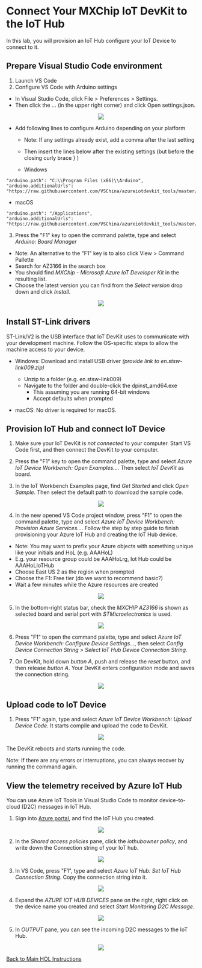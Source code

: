 # Connect Your MXChip IoT DevKit to the IoT Hub
In this lab, you will provision an IoT Hub configure your IoT Device to connect to it. 

## Prepare Visual Studio Code environment

1. Launch VS Code
2. Configure VS Code with Arduino settings

* In Visual Studio Code, click File > Preferences > Settings. 
* Then click the ... (in the upper right corner) and click Open settings.json. 

<p align="center">
  <img src="/HOL/IOTHubPiHackathon/images/MXChipIotDevKit_user-settings-arduino.png" />
</p>

* Add following lines to configure Arduino depending on your platform
  * Note: If any settings already exist, add a comma after the last setting
  * Then insert the lines below after the existing settings (but before the closing curly brace } )
  
  * Windows
```
"arduino.path": "C:\\Program Files (x86)\\Arduino",
"arduino.additionalUrls": "https://raw.githubusercontent.com/VSChina/azureiotdevkit_tools/master/package_azureboard_index.json"
```
* macOS
```
"arduino.path": "/Applications",
"arduino.additionalUrls": "https://raw.githubusercontent.com/VSChina/azureiotdevkit_tools/master/package_azureboard_index.json"
```
<!--
* Ubuntu
  * Replace the {username} placeholder below with your username
```
"arduino.path": "/home/{username}/Downloads/arduino-1.8.8",
"arduino.additionalUrls": "https://raw.githubusercontent.com/VSChina/azureiotdevkit_tools/master/package_azureboard_index.json"
```
-->

3.  Press the "F1" key to open the command palette, type and select *Arduino: Board Manager*
* Note: An alternative to the "F1" key is to also click View > Command Pallette
* Search for AZ3166 in the search box
* You should find *MXChip - Microsoft Azure IoT Developer Kit* in the resulting list.
* Choose the latest version you can find from the *Select version* drop down and click *Install*.


<p align="center">
  <img src="/HOL/IOTHubPiHackathon/images/MXChipIotDevKit_install-az3166-sdk.png" />
</p>

## Install ST-Link drivers

ST-Link/V2 is the USB interface that IoT DevKit uses to communicate with your development machine. Follow the OS-specific steps to allow the machine access to your device.

* Windows: Download and install USB driver *(provide link to en.stsw-link009.zip)*
  * Unzip to a folder (e.g. en.stsw-link009)
  * Navigate to the folder and double-click the dpinst_amd64.exe 
     * This assuming you are running 64-bit windows
     * Accept defaults when prompted

* macOS: No driver is required for macOS.
<!--
* Ubuntu: Run the following in terminal and log out and log in for the group change to take effect:

```
# Copy the default rules. This grants permission to the group 'plugdev'
sudo cp ~/.arduino15/packages/AZ3166/tools/openocd/0.10.0/linux/contrib/60-openocd.rules /etc/udev/rules.d/
sudo udevadm control --reload-rules

# Add yourself to the group 'plugdev'
# Logout and log back in for the group to take effect
sudo usermod -a -G plugdev $(whoami)
```
-->

## Provision IoT Hub and connect IoT Device

1. Make sure your IoT DevKit is *not connected* to your computer. Start VS Code first, and then connect the DevKit to your computer.

2. Press the "F1" key to open the command palette, type and select *Azure IoT Device Workbench: Open Examples....* Then select *IoT DevKit* as board.

3. In the IoT Workbench Examples page, find *Get Started* and click *Open Sample*. Then select the default path to download the sample code.

<p align="center">
  <img src="/HOL/IOTHubPiHackathon/images/MXChipIotDevKit_open-sample.png" />
</p>

4. In the new opened VS Code project window, press "F1" to open the command palette, type and select *Azure IoT Device Workbench: Provision Azure Services....* Follow the step by step guide to finish provisioning your Azure IoT Hub and creating the IoT Hub device.
  * Note: You may want to prefix your Azure objects with something unique like your initials and HoL (e.g. AAAHoL)
  * E.g. your resource group could be AAAHoLrg, Iot Hub could be AAAHoLIoTHub
  * Choose East US 2 as the region when prompted
  * Choose the F1: Free tier (do we want to recommend basic?)
  * Wait a few minutes while the Azure resources are created

<p align="center">
  <img src="/HOL/IOTHubPiHackathon/images/MXChipIotDevKit_cloud-provision.png" />
</p>

5. In the bottom-right status bar, check the *MXCHIP AZ3166* is shown as selected board and serial port with *STMicroelectronics* is used. 

<p align="center">
  <img src="/HOL/IOTHubPiHackathon/images/MXChipIotDevKit_select-com.png" />
</p>

6. Press "F1" to open the command palette, type and select *Azure IoT Device Workbench: Configure Device Settings...*, then select *Config Device Connection String > Select IoT Hub Device Connection String*.

7. On DevKit, hold down *button A*, push and release the *reset* button, and then release *button A*. Your DevKit enters configuration mode and saves the connection string. 

<p align="center">
  <img src="/HOL/IOTHubPiHackathon/images/MXChipIotDevKit_connection-string.png" />
</p>

## Upload code to IoT Device

1. Press "F1" again, type and select *Azure IoT Device Workbench: Upload Device Code*. It starts compile and upload the code to DevKit. 

<p align="center">
  <img src="/HOL/IOTHubPiHackathon/images/MXChipIotDevKit_arduino-upload.png" />
</p>

The DevKit reboots and starts running the code.

Note: If there are any errors or interruptions, you can always recover by running the command again.

## View the telemetry received by Azure IoT Hub

You can use Azure IoT Tools in Visual Studio Code to monitor device-to-cloud (D2C) messages in IoT Hub.

1. Sign into [Azure portal](https://portal.azure.com), and find the IoT Hub you created. 

<p align="center">
  <img src="/HOL/IOTHubPiHackathon/images/MXChipIotDevKit_azure-iot-hub-portal.png" />
</p>

2. In the *Shared access policies* pane, click the *iothubowner policy*, and write down the Connection string of your IoT hub.  

<p align="center">
  <img src="/HOL/IOTHubPiHackathon/images/MXChipIotDevKit_azure-portal-conn-string.png" />
</p>

3. In VS Code, press "F1", type and select *Azure IoT Hub: Set IoT Hub Connection String*. Copy the connection string into it. 

<p align="center">
  <img src="/HOL/IOTHubPiHackathon/images/MXChipIotDevKit_set-iothub-connection-string.png" />
</p>

4. Expand the *AZURE IOT HUB DEVICES* pane on the right, right click on the device name you created and select *Start Monitoring D2C Message*.

<p align="center">
  <img src="/HOL/IOTHubPiHackathon/images/MXChipIotDevKit_monitor-d2c.png" />
</p>

5. In *OUTPUT* pane, you can see the incoming D2C messages to the IoT Hub.

<p align="center">
  <img src="/HOL/IOTHubPiHackathon/images/MXChipIotDevKit_d2c-output.png" />
</p>

[Back to Main HOL Instructions](/HOL/IOTHubPiHackathon/README.md)

